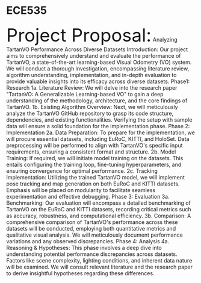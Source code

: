 # ECE535
<font size=10>Project Proposal:</font> 
Analyzing TartanVO Performance Across Diverse Datasets
Introduction:
Our project aims to comprehensively understand and evaluate the performance of TartanVO, a state-of-the-art learning-based Visual Odometry (VO) system. We will conduct a thorough investigation, encompassing literature review, algorithm understanding, implementation, and in-depth evaluation to provide valuable insights into its efficacy across diverse datasets.
Phase1: Research
1a. Literature Review:
We will delve into the research paper "TartanVO: A Generalizable Learning-based VO" to gain a deep understanding of the methodology, architecture, and the core findings of TartanVO.
1b. Existing Algorithm Overview:
Next, we will meticulously analyze the TartanVO GitHub repository to grasp its code structure, dependencies, and existing functionalities. Verifying the setup with sample data will ensure a solid foundation for the implementation phase.
Phase 2: Implementation
2a. Data Preparation:
To prepare for the implementation, we will procure essential datasets, including EuRoC, KITTI, and HoloSet. Data preprocessing will be performed to align with TartanVO's specific input requirements, ensuring a consistent format and structure.
2b. Model Training:
If required, we will initiate model training on the datasets. This entails configuring the training loop, fine-tuning hyperparameters, and ensuring convergence for optimal performance.
2c. Tracking Implementation:
Utilizing the trained TartanVO model, we will implement pose tracking and map generation on both EuRoC and KITTI datasets. Emphasis will be placed on modularity to facilitate seamless experimentation and effective debugging.
Phase 3: Evaluation
3a. Benchmarking:
Our evaluation will encompass a detailed benchmarking of TartanVO on the EuRoC and KITTI datasets, recording critical metrics such as accuracy, robustness, and computational efficiency.
3b. Comparison:
A comprehensive comparison of TartanVO's performance across these datasets will be conducted, employing both quantitative metrics and qualitative visual analysis. We will meticulously document performance variations and any observed discrepancies.
Phase 4: Analysis
4a. Reasoning & Hypotheses:
This phase involves a deep dive into understanding potential performance discrepancies across datasets. Factors like scene complexity, lighting conditions, and inherent data nature will be examined. We will consult relevant literature and the research paper to derive insightful hypotheses regarding these differences.
